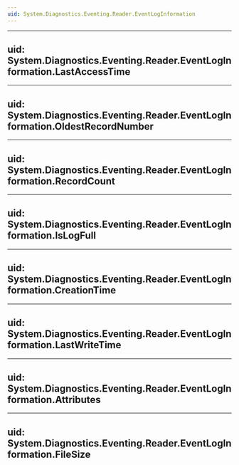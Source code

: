 ```yaml
---
uid: System.Diagnostics.Eventing.Reader.EventLogInformation
---
```


---
uid: System.Diagnostics.Eventing.Reader.EventLogInformation.LastAccessTime
---

---
uid: System.Diagnostics.Eventing.Reader.EventLogInformation.OldestRecordNumber
---

---
uid: System.Diagnostics.Eventing.Reader.EventLogInformation.RecordCount
---

---
uid: System.Diagnostics.Eventing.Reader.EventLogInformation.IsLogFull
---

---
uid: System.Diagnostics.Eventing.Reader.EventLogInformation.CreationTime
---

---
uid: System.Diagnostics.Eventing.Reader.EventLogInformation.LastWriteTime
---

---
uid: System.Diagnostics.Eventing.Reader.EventLogInformation.Attributes
---

---
uid: System.Diagnostics.Eventing.Reader.EventLogInformation.FileSize
---
